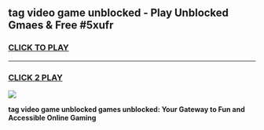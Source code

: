 
## tag video game unblocked - Play Unblocked Gmaes & Free #5xufr
<h3>
<a href="https://premium.freeplayer.one?title=tag_video_game_unblocked&ref=03M">CLICK TO PLAY</a></h3>
<hr>

<h3>
<a href="https://premium.freeplayer.one?title=tag_video_game_unblocked&ref=03M">CLICK 2 PLAY</a>
  
</h3>

<a href="https://premium.freeplayer.one?title=tag_video_game_unblocked&ref=03M"><img src="https://clearcache.store/games.png"></a>


**tag video game unblocked games unblocked: Your Gateway to Fun and Accessible Online Gaming**
